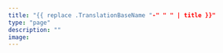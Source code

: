 ```yaml
---
title: "{{ replace .TranslationBaseName "-" " " | title }}"
type: "page"
description: ""
image:  
---
```

